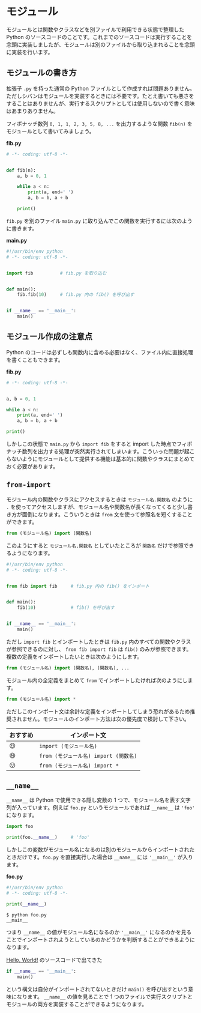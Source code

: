 # モジュール

モジュールとは関数やクラスなどを別ファイルで利用できる状態で整理した Python のソースコードのことです。これまでのソースコードは実行することを念頭に実装しましたが、モジュールは別のファイルから取り込まれることを念頭に実装を行います。

## モジュールの書き方

拡張子 `.py` を持った通常の Python ファイルとして作成すれば問題ありません。ただしシバンはモジュールを実装するときには不要です。たとえ書いても悪さをすることはありませんが、実行するスクリプトとしては使用しないので書く意味はあまりありません。

フィボナッチ数列 `0, 1, 1, 2, 3, 5, 8, ...` を出力するような関数 `fib(n)` をモジュールとして書いてみましょう。

**fib.py**

```python
# -*- coding: utf-8 -*-


def fib(n):
    a, b = 0, 1

    while a < n:
        print(a, end=' ')
        a, b = b, a + b

    print()
```

`fib.py` を別のファイル `main.py` に取り込んでこの関数を実行するには次のように書きます。

**main.py**

```python
#!/usr/bin/env python
# -*- coding: utf-8 -*-


import fib          # fib.py を取り込む


def main():
    fib.fib(10)     # fib.py 内の fib() を呼び出す


if __name__ == '__main__':
    main()
```

## モジュール作成の注意点

Python のコードは必ずしも関数内に含める必要はなく、ファイル内に直接処理を書くこともできます。

**fib.py**

```python
# -*- coding: utf-8 -*-


a, b = 0, 1

while a < n:
    print(a, end=' ')
    a, b = b, a + b

print()
```

しかしこの状態で `main.py` から `import fib` をすると import した時点でフィボナッチ数列を出力する処理が突然実行されてしまいます。こういった問題が起こらないようにモジュールとして提供する機能は基本的に関数やクラスにまとめておく必要があります。

## `from-import`

モジュール内の関数やクラスにアクセスするときは `モジュール名.関数名` のように `.` を使ってアクセスしますが、モジュール名や関数名が長くなってくると少し書き方が面倒になります。こういうときは `from` 文を使って参照名を短くすることができます。

```python
from (モジュール名) import (関数名)
```

このようにすると `モジュール名.関数名` としていたところが `関数名` だけで参照できるようになります。

```python
#!/usr/bin/env python
# -*- coding: utf-8 -*-


from fib import fib     # fib.py 内の fib() をインポート


def main():
    fib(10)             # fib() を呼び出す


if __name__ == '__main__':
    main()
```

ただし `import fib` とインポートしたときは `fib.py` 内のすべての関数やクラスが参照できるのに対し、 `from fib import fib` は `fib()` のみが参照できます。複数の定義をインポートしたいときは次のようにします。

```python
from (モジュール名) import (関数名), (関数名), ...
```

モジュール内の全定義をまとめて `from` でインポートしたければ次のようにします。

```python
from (モジュール名) import *
```

ただしこのインポート文は余計な定義をインポートしてしまう恐れがあるため推奨されません。モジュールのインポート方法は次の優先度で検討して下さい。

| おすすめ     | インポート文                          |
|--------------|---------------------------------------|
| :heart_eyes: | `import (モジュール名)`               |
| :smiley:     | `from (モジュール名) import (関数名)` |
| :confounded: | `from (モジュール名) import *`        |

## `__name__`

`__name__` は Python で使用できる隠し変数の 1 つで、モジュール名を表す文字列が入っています。例えば `foo.py` というモジュールであれば `__name__` は `'foo'` になります。

```python
import foo

print(foo.__name__)     # 'foo'
```

しかしこの変数がモジュール名になるのは別のモジュールからインポートされたときだけです。`foo.py` を直接実行した場合は `__name__` には `'__main__'` が入ります。

**foo.py**

```python
#!/usr/bin/env python
# -*- coding: utf-8 -*-

print(__name__)
```

```shell
$ python foo.py
__main__
```

つまり `__name__` の値がモジュール名になるのか `'__main__'` になるのかを見ることでインポートされようとしているのかどうかを判断することができるようになります。

[Hello, World!](./ch01-02-hello-world.md) のソースコードで出てきた

```python
if __name__ == '__main__':
    main()
```

という構文は自分がインポートされてないときだけ `main()` を呼び出すという意味になります。 `__name__` の値を見ることで 1 つのファイルで実行スクリプトとモジュールの両方を実装することができるようになります。
